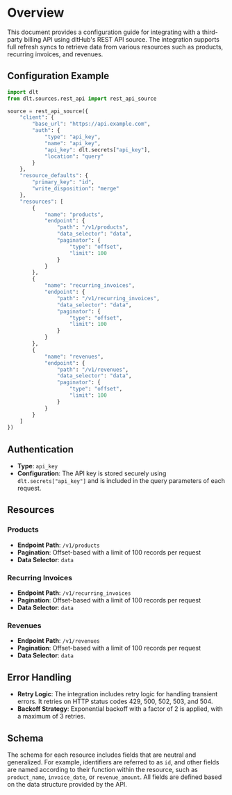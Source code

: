 # Overview

This document provides a configuration guide for integrating with a third-party billing API using dltHub's REST API source. The integration supports full refresh syncs to retrieve data from various resources such as products, recurring invoices, and revenues.

## Configuration Example

```python
import dlt
from dlt.sources.rest_api import rest_api_source

source = rest_api_source({
    "client": {
        "base_url": "https://api.example.com",
        "auth": {
            "type": "api_key",
            "name": "api_key",
            "api_key": dlt.secrets["api_key"],
            "location": "query"
        }
    },
    "resource_defaults": {
        "primary_key": "id",
        "write_disposition": "merge"
    },
    "resources": [
        {
            "name": "products",
            "endpoint": {
                "path": "/v1/products",
                "data_selector": "data",
                "paginator": {
                    "type": "offset",
                    "limit": 100
                }
            }
        },
        {
            "name": "recurring_invoices",
            "endpoint": {
                "path": "/v1/recurring_invoices",
                "data_selector": "data",
                "paginator": {
                    "type": "offset",
                    "limit": 100
                }
            }
        },
        {
            "name": "revenues",
            "endpoint": {
                "path": "/v1/revenues",
                "data_selector": "data",
                "paginator": {
                    "type": "offset",
                    "limit": 100
                }
            }
        }
    ]
})
```

## Authentication

- **Type**: `api_key`
- **Configuration**: The API key is stored securely using `dlt.secrets["api_key"]` and is included in the query parameters of each request.

## Resources

### Products
- **Endpoint Path**: `/v1/products`
- **Pagination**: Offset-based with a limit of 100 records per request
- **Data Selector**: `data`

### Recurring Invoices
- **Endpoint Path**: `/v1/recurring_invoices`
- **Pagination**: Offset-based with a limit of 100 records per request
- **Data Selector**: `data`

### Revenues
- **Endpoint Path**: `/v1/revenues`
- **Pagination**: Offset-based with a limit of 100 records per request
- **Data Selector**: `data`

## Error Handling

- **Retry Logic**: The integration includes retry logic for handling transient errors. It retries on HTTP status codes 429, 500, 502, 503, and 504.
- **Backoff Strategy**: Exponential backoff with a factor of 2 is applied, with a maximum of 3 retries.

## Schema

The schema for each resource includes fields that are neutral and generalized. For example, identifiers are referred to as `id`, and other fields are named according to their function within the resource, such as `product_name`, `invoice_date`, or `revenue_amount`. All fields are defined based on the data structure provided by the API.